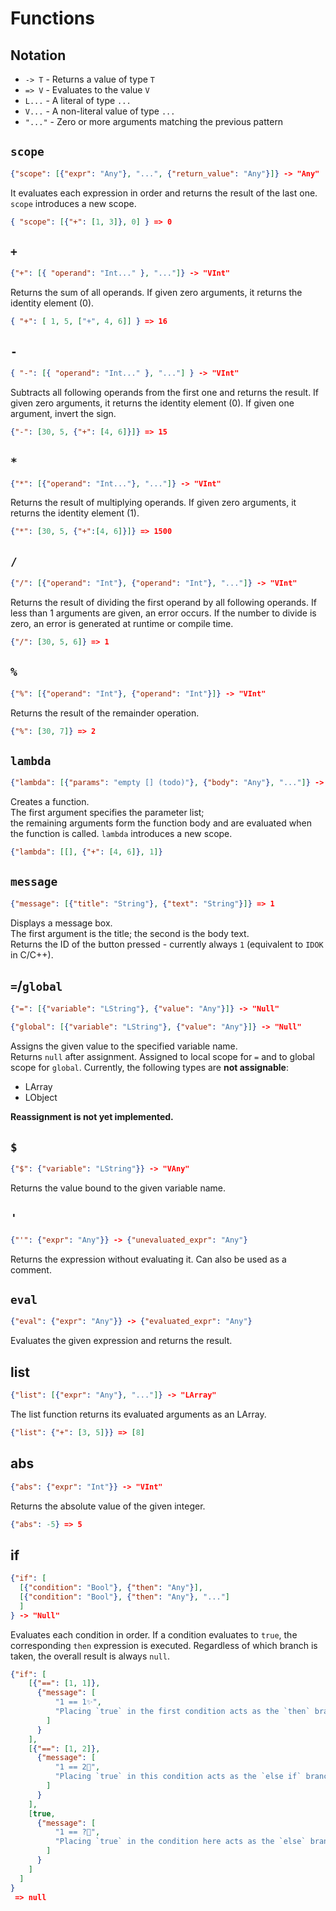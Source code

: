 # Functions

## Notation

- `-> T` - Returns a value of type `T`  
- `=> V` - Evaluates to the value `V`  
- `L...` - A literal of type `...`  
- `V...` - A non-literal value of type `...`  
- `"..."` - Zero or more arguments matching the previous pattern  

## `scope`

```json
{"scope": [{"expr": "Any"}, "...", {"return_value": "Any"}]} -> "Any"
```

It evaluates each expression in order and returns the result of the last one.
`scope` introduces a new scope.

```json
{ "scope": [{"+": [1, 3]}, 0] } => 0
```

## `+`

```json
{"+": [{ "operand": "Int..." }, "..."]} -> "VInt"
```

Returns the sum of all operands.
If given zero arguments, it returns the identity element (0).

```json
{ "+": [ 1, 5, ["+", 4, 6]] } => 16
```

## `-`

```json
{ "-": [{ "operand": "Int..." }, "..."] } -> "VInt"
```

Subtracts all following operands from the first one and returns the result.
If given zero arguments, it returns the identity element (0).
If given one argument, invert the sign.

```json
{"-": [30, 5, {"+": [4, 6]}]} => 15
```

## `*`

```json
{"*": [{"operand": "Int..."}, "..."]} -> "VInt"
```

Returns the result of multiplying operands.
If given zero arguments, it returns the identity element (1).

```json
{"*": [30, 5, {"+":[4, 6]}]} => 1500
```

## `/`

```json
{"/": [{"operand": "Int"}, {"operand": "Int"}, "..."]} -> "VInt"
```

Returns the result of dividing the first operand by all following operands.
If less than 1 arguments are given, an error occurs.
If the number to divide is zero, an error is generated at runtime or compile time.

```json
{"/": [30, 5, 6]} => 1
```

## `%`

```json
{"%": [{"operand": "Int"}, {"operand": "Int"}]} -> "VInt"
```

Returns the result of the remainder operation.

```json
{"%": [30, 7]} => 2
```

## `lambda`

```json
{"lambda": [{"params": "empty [] (todo)"}, {"body": "Any"}, "..."]} -> "Function"
```

Creates a function.  
The first argument specifies the parameter list;  
the remaining arguments form the function body and are evaluated when the function is called.
`lambda` introduces a new scope.

```json
{"lambda": [[], {"+": [4, 6]}, 1]}
```

## `message`

```json
{"message": [{"title": "String"}, {"text": "String"}]} => 1
```

Displays a message box.  
The first argument is the title; the second is the body text.  
Returns the ID of the button pressed - currently always `1` (equivalent to `IDOK` in C/C++).

## `=`/`global`

```json
{"=": [{"variable": "LString"}, {"value": "Any"}]} -> "Null"
```

```json
{"global": [{"variable": "LString"}, {"value": "Any"}]} -> "Null"
```

Assigns the given value to the specified variable name.  
Returns `null` after assignment.
Assigned to local scope for `=` and to global scope for `global`.
Currently, the following types are **not assignable**:

- LArray  
- LObject  

**Reassignment is not yet implemented.**

## `$`

```json
{"$": {"variable": "LString"}} -> "VAny"
```

Returns the value bound to the given variable name.

## `'`

```json
{"'": {"expr": "Any"}} -> {"unevaluated_expr": "Any"}
```

Returns the expression without evaluating it.
Can also be used as a comment.

## `eval`

```json
{"eval": {"expr": "Any"}} -> {"evaluated_expr": "Any"}
```

Evaluates the given expression and returns the result.

## list

```json
{"list": [{"expr": "Any"}, "..."]} -> "LArray"
```

The list function returns its evaluated arguments as an LArray.

```json
{"list": {"+": [3, 5]}} => [8]
```

## abs

```json
{"abs": {"expr": "Int"}} -> "VInt"
```

Returns the absolute value of the given integer.

```json
{"abs": -5} => 5
```

## if

```json
{"if": [
  [{"condition": "Bool"}, {"then": "Any"}],
  [{"condition": "Bool"}, {"then": "Any"}, "..."]
  ]
} -> "Null"
```

Evaluates each condition in order. If a condition evaluates to `true`, the corresponding `then` expression is executed.
Regardless of which branch is taken, the overall result is always `null`.

```json
{"if": [
    [{"==": [1, 1]},
      {"message": [
          "1 == 1✨",
          "Placing `true` in the first condition acts as the `then` branch."
        ]
      }
    ],
    [{"==": [1, 2]},
      {"message": [
          "1 == 2🤔",
          "Placing `true` in this condition acts as the `else if` branch."
        ]
      }
    ],
    [true,
      {"message": [
          "1 == ?🤣",
          "Placing `true` in the condition here acts as the `else` branch."
        ]
      }
    ]
  ]
}
 => null
```

